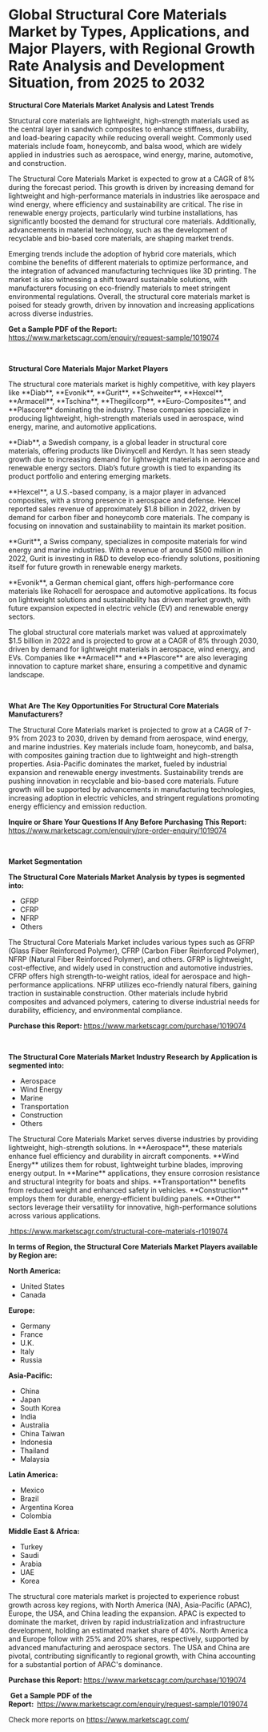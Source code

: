 <p><h1>Global Structural Core Materials Market by Types, Applications, and Major Players, with Regional Growth Rate Analysis and Development Situation, from 2025 to 2032</h1></p><p><strong>Structural Core Materials Market Analysis and Latest Trends</strong></p>
<p><p>Structural core materials are lightweight, high-strength materials used as the central layer in sandwich composites to enhance stiffness, durability, and load-bearing capacity while reducing overall weight. Commonly used materials include foam, honeycomb, and balsa wood, which are widely applied in industries such as aerospace, wind energy, marine, automotive, and construction.</p><p>The Structural Core Materials Market is expected to grow at a CAGR of 8% during the forecast period. This growth is driven by increasing demand for lightweight and high-performance materials in industries like aerospace and wind energy, where efficiency and sustainability are critical. The rise in renewable energy projects, particularly wind turbine installations, has significantly boosted the demand for structural core materials. Additionally, advancements in material technology, such as the development of recyclable and bio-based core materials, are shaping market trends.</p><p>Emerging trends include the adoption of hybrid core materials, which combine the benefits of different materials to optimize performance, and the integration of advanced manufacturing techniques like 3D printing. The market is also witnessing a shift toward sustainable solutions, with manufacturers focusing on eco-friendly materials to meet stringent environmental regulations. Overall, the structural core materials market is poised for steady growth, driven by innovation and increasing applications across diverse industries.</p></p>
<p><strong>Get a Sample PDF of the Report:&nbsp;</strong> <a href="https://www.marketscagr.com/enquiry/request-sample/1019074?utm_campaign=2042&utm_medium=2&utm_source=Github&utm_content=ia&utm_term=25012025&utm_id=structural-core-materials">https://www.marketscagr.com/enquiry/request-sample/1019074</a></p>
<p>&nbsp;</p>
<p><strong>Structural Core Materials Major Market Players</strong></p>
<p><p>The structural core materials market is highly competitive, with key players like **Diab**, **Evonik**, **Gurit**, **Schweiter**, **Hexcel**, **Armacell**, **Tschina**, **Thegillcorp**, **Euro-Composites**, and **Plascore** dominating the industry. These companies specialize in producing lightweight, high-strength materials used in aerospace, wind energy, marine, and automotive applications.</p><p>**Diab**, a Swedish company, is a global leader in structural core materials, offering products like Divinycell and Kerdyn. It has seen steady growth due to increasing demand for lightweight materials in aerospace and renewable energy sectors. Diab’s future growth is tied to expanding its product portfolio and entering emerging markets.</p><p>**Hexcel**, a U.S.-based company, is a major player in advanced composites, with a strong presence in aerospace and defense. Hexcel reported sales revenue of approximately $1.8 billion in 2022, driven by demand for carbon fiber and honeycomb core materials. The company is focusing on innovation and sustainability to maintain its market position.</p><p>**Gurit**, a Swiss company, specializes in composite materials for wind energy and marine industries. With a revenue of around $500 million in 2022, Gurit is investing in R&D to develop eco-friendly solutions, positioning itself for future growth in renewable energy markets.</p><p>**Evonik**, a German chemical giant, offers high-performance core materials like Rohacell for aerospace and automotive applications. Its focus on lightweight solutions and sustainability has driven market growth, with future expansion expected in electric vehicle (EV) and renewable energy sectors.</p><p>The global structural core materials market was valued at approximately $1.5 billion in 2022 and is projected to grow at a CAGR of 8% through 2030, driven by demand for lightweight materials in aerospace, wind energy, and EVs. Companies like **Armacell** and **Plascore** are also leveraging innovation to capture market share, ensuring a competitive and dynamic landscape.</p></p>
<p>&nbsp;</p>
<p><strong>What Are The Key Opportunities For Structural Core Materials Manufacturers?</strong></p>
<p><p>The Structural Core Materials market is projected to grow at a CAGR of 7-9% from 2023 to 2030, driven by demand from aerospace, wind energy, and marine industries. Key materials include foam, honeycomb, and balsa, with composites gaining traction due to lightweight and high-strength properties. Asia-Pacific dominates the market, fueled by industrial expansion and renewable energy investments. Sustainability trends are pushing innovation in recyclable and bio-based core materials. Future growth will be supported by advancements in manufacturing technologies, increasing adoption in electric vehicles, and stringent regulations promoting energy efficiency and emission reduction.</p></p>
<p><strong>Inquire or Share Your Questions If Any Before Purchasing This Report:</strong> <a href="https://www.marketscagr.com/enquiry/pre-order-enquiry/1019074?utm_campaign=2042&utm_medium=2&utm_source=Github&utm_content=ia&utm_term=25012025&utm_id=structural-core-materials">https://www.marketscagr.com/enquiry/pre-order-enquiry/1019074</a></p>
<p>&nbsp;</p>
<p><strong>Market Segmentation</strong></p>
<p><strong>The Structural Core Materials Market Analysis by types is segmented into:</strong></p>
<p><ul><li>GFRP</li><li>CFRP</li><li>NFRP</li><li>Others</li></ul></p>
<p><p>The Structural Core Materials Market includes various types such as GFRP (Glass Fiber Reinforced Polymer), CFRP (Carbon Fiber Reinforced Polymer), NFRP (Natural Fiber Reinforced Polymer), and others. GFRP is lightweight, cost-effective, and widely used in construction and automotive industries. CFRP offers high strength-to-weight ratios, ideal for aerospace and high-performance applications. NFRP utilizes eco-friendly natural fibers, gaining traction in sustainable construction. Other materials include hybrid composites and advanced polymers, catering to diverse industrial needs for durability, efficiency, and environmental compliance.</p></p>
<p><strong>Purchase this Report:&nbsp;</strong><a href="https://www.marketscagr.com/purchase/1019074?utm_campaign=2042&utm_medium=2&utm_source=Github&utm_content=ia&utm_term=25012025&utm_id=structural-core-materials">https://www.marketscagr.com/purchase/1019074</a></p>
<p>&nbsp;</p>
<p><strong>The Structural Core Materials Market Industry Research by Application is segmented into:</strong></p>
<p><ul><li>Aerospace</li><li>Wind Energy</li><li>Marine</li><li>Transportation</li><li>Construction</li><li>Others</li></ul></p>
<p><p>The Structural Core Materials Market serves diverse industries by providing lightweight, high-strength solutions. In **Aerospace**, these materials enhance fuel efficiency and durability in aircraft components. **Wind Energy** utilizes them for robust, lightweight turbine blades, improving energy output. In **Marine** applications, they ensure corrosion resistance and structural integrity for boats and ships. **Transportation** benefits from reduced weight and enhanced safety in vehicles. **Construction** employs them for durable, energy-efficient building panels. **Other** sectors leverage their versatility for innovative, high-performance solutions across various applications.</p></p>
<p><a href="https://www.marketscagr.com/structural-core-materials-r1019074?utm_campaign=2042&utm_medium=2&utm_source=Github&utm_content=ia&utm_term=25012025&utm_id=structural-core-materials">&nbsp;https://www.marketscagr.com/structural-core-materials-r1019074</a></p>
<p><strong>In terms of Region, the Structural Core Materials Market Players available by Region are:</strong></p>
<p>
    <p> <strong> North America: </strong>
        <ul>
            <li>United States</li>
            <li>Canada</li>
        </ul>
        </p> 
    <p> <strong> Europe: </strong>
        <ul>
            <li>Germany</li>
            <li>France</li>
            <li>U.K.</li>
            <li>Italy</li>
            <li>Russia</li>
        </ul>
        </p> 
    <p> <strong> Asia-Pacific: </strong>
        <ul>
            <li>China</li>
            <li>Japan</li>
            <li>South Korea</li>
            <li>India</li>
            <li>Australia</li>
            <li>China Taiwan</li>
            <li>Indonesia</li>
            <li>Thailand</li>
            <li>Malaysia</li>
        </ul>
        </p> 
    <p> <strong> Latin America: </strong>
        <ul>
            <li>Mexico</li>
            <li>Brazil</li>
            <li>Argentina Korea</li>
            <li>Colombia</li>
        </ul>
        </p> 
    <p> <strong> Middle East & Africa: </strong>
        <ul>
            <li>Turkey</li>
            <li>Saudi</li>
            <li>Arabia</li>
            <li>UAE</li>
            <li>Korea</li>
        </ul>
    </p>
    </p>
<p><p>The structural core materials market is projected to experience robust growth across key regions, with North America (NA), Asia-Pacific (APAC), Europe, the USA, and China leading the expansion. APAC is expected to dominate the market, driven by rapid industrialization and infrastructure development, holding an estimated market share of 40%. North America and Europe follow with 25% and 20% shares, respectively, supported by advanced manufacturing and aerospace sectors. The USA and China are pivotal, contributing significantly to regional growth, with China accounting for a substantial portion of APAC's dominance.</p></p>
<p><strong>Purchase this Report: </strong><a href="https://www.marketscagr.com/purchase/1019074?utm_campaign=2042&utm_medium=2&utm_source=Github&utm_content=ia&utm_term=25012025&utm_id=structural-core-materials">https://www.marketscagr.com/purchase/1019074</a></p>
<p>&nbsp;<strong>Get a Sample PDF of the Report:&nbsp;&nbsp;</strong><a href="https://www.marketscagr.com/enquiry/request-sample/1019074?utm_campaign=2042&utm_medium=2&utm_source=Github&utm_content=ia&utm_term=25012025&utm_id=structural-core-materials">https://www.marketscagr.com/enquiry/request-sample/1019074</a></p>
<p><strong></strong></p>
<p>Check more reports on <a href="https://www.marketscagr.com/?utm_campaign=2042&utm_medium=2&utm_source=Github&utm_content=ia&utm_term=25012025&utm_id=structural-core-materials">https://www.marketscagr.com/</a></p>